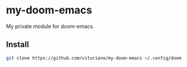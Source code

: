 # my-doom-emacs
My private module for doom-emacs.
## Install
```sh
git clone https://github.com/vituriano/my-doom-emacs ~/.config/doom
```
